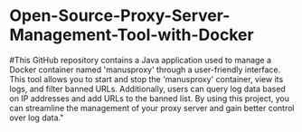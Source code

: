 # Open-Source-Proxy-Server-Management-Tool-with-Docker
#This GitHub repository contains a Java application used to manage a Docker container named 'manusproxy' through a user-friendly interface. 
This tool allows you to start and stop the 'manusproxy' container, view its logs, and filter banned URLs.
Additionally, users can query log data based on IP addresses and add URLs to the banned list. 
By using this project, you can streamline the management of your proxy server and gain better control over log data."

